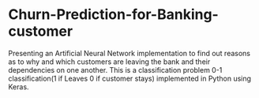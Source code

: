 # Churn-Prediction-for-Banking-customer
Presenting an Artificial Neural Network implementation to find out reasons as to why and which customers are leaving the bank and their dependencies on one another. This is a classification problem 0-1 classification(1 if Leaves 0 if customer stays) implemented in Python using Keras.
